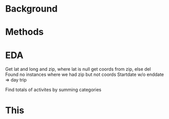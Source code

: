 # Background

# Methods

# EDA
Get lat and long and zip, where lat is null get coords from zip, else del
Found no instances where we had zip but not coords
Startdate w/o enddate => day trip

Find totals of activites by summing categories

# This

